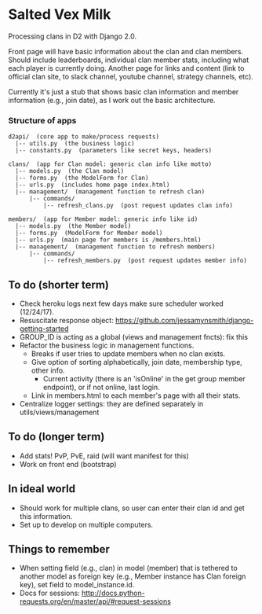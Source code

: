 # Salted Vex Milk
Processing clans in D2 with Django 2.0.

Front page will have basic information about the clan and clan members. Should include leaderboards, individual clan member stats, including what each player is currently doing. Another page for links and content (link to official clan site, to slack channel, youtube channel, strategy channels, etc).

Currently it's just a stub that shows basic clan information and member information (e.g., join date), as I work out the basic architecture.

### Structure of apps
    d2api/  (core app to make/process requests)   
      |-- utils.py  (the business logic)    
      |-- constants.py  (parameters like secret keys, headers)    

    clans/  (app for Clan model: generic clan info like motto)    
      |-- models.py  (the Clan model)    
      |-- forms.py  (the ModelForm for Clan)    
      |-- urls.py  (includes home page index.html)    
      |-- management/  (management function to refresh clan)
          |-- commands/  
              |-- refresh_clans.py  (post request updates clan info)

    members/  (app for Member model: generic info like id)     
      |-- models.py  (the Member model)    
      |-- forms.py  (ModelForm for Member model)    
      |-- urls.py  (main page for members is /members.html)     
      |-- management/  (management function to refresh members)
          |-- commands/
              |-- refresh_members.py  (post request updates member info)

## To do (shorter term)
- Check heroku logs next few days make sure scheduler worked (12/24/17).
- Resuscitate response object:
    https://github.com/jessamynsmith/django-getting-started
- GROUP_ID is acting as a global (views and management fncts): fix this
- Refactor the business logic in management functions.
    - Breaks if user tries to update members when no clan exists.
    - Give option of sorting alphabetically, join date, membership type, other info.
        - Current activity (there is an 'isOnline' in the get group member endpoint), or if not online, last login.
    - Link in members.html to each member's page with all their stats.
- Centralize logger settings: they are defined separately in
    utils/views/management


## To do (longer term)
- Add stats! PvP, PvE, raid (will want manifest for this)
- Work on front end (bootstrap)

## In ideal world
- Should work for multiple clans, so user can enter their clan id and get this information.
- Set up to develop on multiple computers.

## Things to remember
- When setting field (e.g., clan) in model (member) that is tethered to another model as foreign key (e.g., Member instance has Clan foreign key), set field to model_instance.id.
- Docs for sessions: http://docs.python-requests.org/en/master/api/#request-sessions
